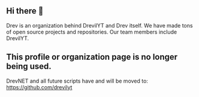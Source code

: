 ## Hi there 👋
Drev is an organization behind DrevilYT and Drev itself. We have made tons of open source projects and repositories. Our team members include DrevilYT.

## This profile or organization page is no longer being used.
DrevNET and all future scripts have and will be moved to: https://github.com/drevilyt
